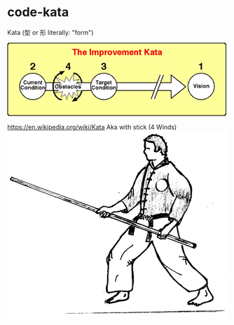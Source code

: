 # code-kata
Kata (型 or 形 literally: "form")


![kata.jpg](/kata.jpg "kata")

https://en.wikipedia.org/wiki/Kata
Aka with stick (4 Winds)
![baton](/baton.jpg "stick")
